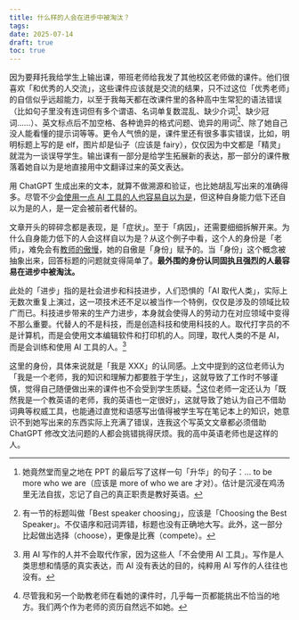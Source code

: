 ```yaml
---
title: 什么样的人会在进步中被淘汰？
tags: 
date: 2025-07-14
draft: true
toc: true
---
```


因为要拜托我给学生上输出课，带班老师给我发了其他校区老师做的课件。他们很喜欢「和优秀的人交流」，这些课件应该就是交流的结果，只不过这位「优秀老师」的自信似乎远超能力，以至于我每天都在改课件里的各种高中生常犯的语法错误（比如句子里没有连词但有多个谓语、名词单复数混乱、缺少介词[^1]、缺少冠词……）、英文标点后不加空格、各种诡异的格式问题、诡异的用词[^2]、除了她自己没人能看懂的提示词等等。更令人气愤的是，课件里还有很多事实错误，比如，明明标题上写的是 elf，图片却是仙子（应该是 fairy），仅仅因为中文都是「精灵」就混为一谈误导学生。输出课有一部分是给学生拓展新的表达，那一部分的课件散落着她自以为是地直接用中文翻译过来的英文表达。

用 ChatGPT 生成出来的文本，就算不做溯源和验证，也比她胡乱写出来的准确得多。尽管不少[会使用一点 AI 工具的人也容易自以为是](/posts/ai-正在让人变得前所未有地自以为是/)，但这种自身能力低下还自以为是的人，是一定会被前者代替的。<!--more-->

文章开头的碎碎念都是表现，是「症状」。至于「病因」，还需要细细拆解开来。为什么自身能力低下的人会这样自以为是？从这个例子中看，这个人的身份是「老师」，难免会有[教师的傲慢](/posts/教师的傲慢/)，她的自傲是「身份」赋予的。当「身份」这个概念被抽象出来，回答标题的问题就变得简单了。**最外围的身份认同固执且强烈的人最容易在进步中被淘汰。**

此处的「进步」指的是社会进步和科技进步，人们恐惧的「AI 取代人类」，实际上无数次重复上演过，这一项技术还不足以被当作一个特例，仅仅是涉及的领域比较广而已。科技进步带来的生产力进步，本身就会使得人的劳动力在对应领域中变得不那么重要。代替人的不是科技，而是创造科技和使用科技的人。取代打字员的不是计算机，而是会使用文本编辑软件和打印机的人。同理，取代人类的不是 AI，而是会训练和使用 AI 工具的人。[^3]

这里的身份，具体来说就是「我是 XXX」的认同感。上文中提到的这位老师认为「我是一个老师，我的知识和理解力都要胜于学生」，这就导致了工作时不够谨慎，觉得自己随便做出来的课件也不会受到学生质疑。[^4]这位老师一定还认为「既然我是一个教英语的老师，我的英语也一定很好」，这就导致了她认为自己不借助词典等权威工具，也能通过直觉和语感写出值得被学生写在笔记本上的知识，她意识不到她写出来的东西实际上充满了错误，连我这个写英文文章都必须借助 ChatGPT 修改文法问题的人都会挑错挑得厌烦。我的高中英语老师也是这样的人。

[^1]: 她竟然堂而皇之地在 PPT 的最后写了这样一句「升华」的句子：... to be more who we are（应该是 more of who we are 才对）。估计是沉浸在鸡汤里无法自拔，忘记了自己的真正职责是教好英语。

[^2]: 有一节的标题叫做「Best speaker choosing」，应该是「Choosing the Best Speaker」。不仅语序和冠词弄错，标题也没有正确地大写。此外，这一部分比起做出选择（choose），更像是比赛（compete）。

[^3]: 用 AI 写作的人并不会取代作家，因为这些人「不会使用 AI 工具」。写作是人类思想和情感的真实表达，而 AI 没有表达的目的，纯粹用 AI 写作的人往往也没有。

[^4]: 尽管我和另一个助教老师在看她的课件时，几乎每一页都能挑出不恰当的地方。我们两个作为老师的资历自然远不如她。
